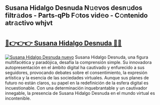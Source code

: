 ## Susana Hidalgo Desnuda N𝚞𝚎vos desn𝚞dos filtr𝚊dos - Parts-qPb F𝚘tos vid𝚎o - C𝚘ntenido atr𝚊ctivo whjvt

# <h2><a href="http://mb18ndl.tromn.icu/?c=Susana+Hidalgo+Desnuda">🔗👉👉👉 Susana Hidalgo Desnuda 🔗🔗</a></h2>

[![Susana Hidalgo Desnuda nuevo](https://i.imgur.com/pEAQMta.gif)](http://mb18ndl.tromn.icu/?c=Susana+Hidalgo+Desnuda)
Susana Hidalgo Desnuda, una figura multifacética y paradójica, desafía la comprensión simple. Su innovadora autopresentación en el ámbito digital ha cautivado y enfurecido a sus seguidores, provocando debates sobre el consentimiento, la expresión artística y la esencia de las sociedades virtuales. Aunque sus planes de futuro no están claros, su papel en la redefinición de la esfera digital es incuestionable. Con una determinación inquebrantable y un cautivador innegable, la presencia de Susana Hidalgo Desnuda en el mundo virtual es incontenible.
